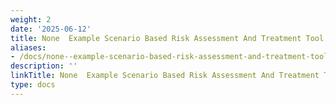 ```yaml
---
weight: 2
date: '2025-06-12'
title: None  Example Scenario Based Risk Assessment And Treatment Tool 1
aliases:
- /docs/none--example-scenario-based-risk-assessment-and-treatment-tool_1/
description: ''
linkTitle: None  Example Scenario Based Risk Assessment And Treatment Tool 1
type: docs
---
```


